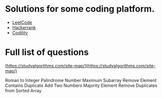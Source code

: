 # Solutions for some coding platform.
- [LeetCode](src/main/java/vn/com/tech/solutions/leetcode/LEET_CODE_README.md)
- [Hackerrank](src/main/java/vn/com/tech/solutions/hackerrank/HACKER_RANK_README.md)
- [Codility](src/main/java/vn/com/tech/solutions/codility/CODILITY_README.md)

# Full list of questions
[https://studyalgorithms.com/site-map/](https://studyalgorithms.com/site-map/)

Roman to Integer
Palindrome Number
Maximum Subarray
Remove Element
Contains Duplicate
Add Two Numbers
Majority Element
Remove Duplicates from Sorted Array